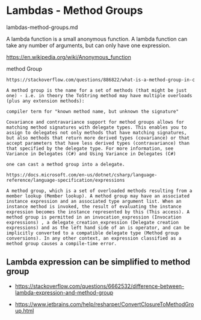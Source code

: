 # Lambdas - Method Groups

lambdas-method-groups.md

A lambda function is a small anonymous function. A lambda function can take any number of arguments, but can only have one expression.


https://en.wikipedia.org/wiki/Anonymous_function


method Group

    https://stackoverflow.com/questions/886822/what-is-a-method-group-in-c

    A method group is the name for a set of methods (that might be just one) - i.e. in theory the ToString method may have multiple overloads (plus any extension methods):

    compiler term for "known method name, but unknown the signature"

    Covariance and contravariance support for method groups allows for matching method signatures with delegate types. This enables you to assign to delegates not only methods that have matching signatures, but also methods that return more derived types (covariance) or that accept parameters that have less derived types (contravariance) than that specified by the delegate type. For more information, see Variance in Delegates (C#) and Using Variance in Delegates (C#)

    one can cast a method group into a delegate.

    https://docs.microsoft.com/en-us/dotnet/csharp/language-reference/language-specification/expressions

    A method group, which is a set of overloaded methods resulting from a member lookup (Member lookup). A method group may have an associated instance expression and an associated type argument list. When an instance method is invoked, the result of evaluating the instance expression becomes the instance represented by this (This access). A method group is permitted in an invocation_expression (Invocation expressions) , a delegate_creation_expression (Delegate creation expressions) and as the left hand side of an is operator, and can be implicitly converted to a compatible delegate type (Method group conversions). In any other context, an expression classified as a method group causes a compile-time error.


## Lambda expression can be simplified to method group

*   https://stackoverflow.com/questions/6662532/difference-between-lambda-expression-and-method-group

*   https://www.jetbrains.com/help/resharper/ConvertClosureToMethodGroup.html

